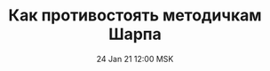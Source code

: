 ---
title: "Как противостоять методичкам Шарпа"
date: "24 Jan 21 12:00 MSK"
draft: false
speakers: ["nikolay-smirnov"]  
--- 